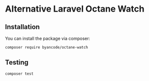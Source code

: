 # Alternative Laravel Octane Watch

## Installation

You can install the package via composer:

```bash
composer require byancode/octane-watch
```

## Testing

```bash
composer test
```
